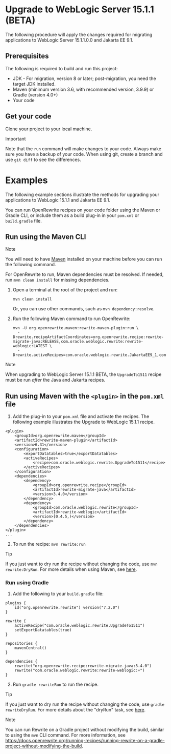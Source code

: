 # Upgrade to WebLogic Server 15.1.1 (BETA)

The following procedure will apply the changes required for migrating applications to WebLogic Server 15.1.1.0.0 and Jakarta EE 9.1.

## Prerequisites

The following is required to build and run this project:

- JDK - For migration, version 8 or later; post-migration, you need the target JDK installed.
- Maven (minimum version 3.6, with recommended version, 3.9.9) or Gradle (version 4.0+)
- Your code

## Get your code

Clone your project to your local machine.

> [!IMPORTANT]
> Note that the `run` command will make changes to your code. Always make sure you have a backup of your code. When using git, create a branch and use `git diff` to see the differences.

# Examples

The following example sections illustrate the methods for upgrading your applications to WebLogic 15.1.1 and Jakarta EE 9.1.

You can run OpenRewrite recipes on your code folder using the Maven or Gradle CLI, or include them as a build plug-in in your `pom.xml` or `build.gradle` file.

## Run using the Maven CLI

> [!NOTE]
> You will need to have [Maven](https://maven.apache.org/download.cgi) installed on your machine before you can run the following command.

For OpenRewrite to run, Maven dependencies must be resolved. If needed, run `mvn clean install` for missing dependencies.

1. Open a terminal at the root of the project and run:

   ```shell
   mvn clean install
   ```

   Or, you can use other commands, such as `mvn dependency:resolve`.

2. Run the following Maven command to run OpenRewrite:

   ```
   mvn -U org.openrewrite.maven:rewrite-maven-plugin:run \
     -Drewrite.recipeArtifactCoordinates=org.openrewrite.recipe:rewrite-migrate-java:RELEASE,com.oracle.weblogic.rewrite:rewrite-weblogic:LATEST \
     -Drewrite.activeRecipes=com.oracle.weblogic.rewrite.JakartaEE9_1,com.oracle.weblogic.rewrite.UpgradeTo1511
   ```

> [!NOTE]
> When upgrading to WebLogic Server 15.1.1 BETA, the `UpgradeTo1511` recipe must be run _after_ the Java and Jakarta recipes.

## Run using Maven with the `<plugin>` in the `pom.xml` file

1. Add the plug-in to your `pom.xml` file and activate the recipes. The following example illustrates the Upgrade to WebLogic 15.1.1 recipe.

```
<plugin>
    <groupId>org.openrewrite.maven</groupId>
    <artifactId>rewrite-maven-plugin</artifactId>
    <version>6.31</version>
    <configuration>
        <exportDatatables>true</exportDatatables>
        <activeRecipes>
            <recipe>com.oracle.weblogic.rewrite.UpgradeTo1511</recipe>
        </activeRecipes>
    </configuration>
    <dependencies>
        <dependency>
            <groupId>org.openrewrite.recipe</groupId>
            <artifactId>rewrite-migrate-java</artifactId>
            <version>3.4.0</version>
        </dependency>
        <dependency>
            <groupId>com.oracle.weblogic.rewrite</groupId>
            <artifactId>rewrite-weblogic</artifactId>
            <version>[0.4.5,)</version>
        </dependency>
    </dependencies>
</plugin>
...
```

2. To run the recipe: `mvn rewrite:run`

> [!TIP]  
> If you just want to dry run the recipe without changing the code, use `mvn rewrite:DryRun`. For more details when using Maven, see [here](https://docs.openrewrite.org/reference/rewrite-maven-plugin).

### Run using Gradle

1. Add the following to your `build.gradle` file:

```
plugins {
    id("org.openrewrite.rewrite") version("7.2.0")
}

rewrite {
    activeRecipe("com.oracle.weblogic.rewrite.UpgradeTo1511")
    setExportDatatables(true)
}

repositories {
    mavenCentral()
}

dependencies {
    rewrite("org.openrewrite.recipe:rewrite-migrate-java:3.4.0")
    rewrite("com.oracle.weblogic.rewrite:rewrite-weblogic:+")
}
```
2. Run `gradle rewriteRun` to run the recipe.

> [!TIP]  
> If you just want to dry run the recipe without changing the code, use `gradle rewriteDryRun`. For more details about the "dryRun" task, see [here](https://docs.openrewrite.org/reference/gradle-plugin-configuration#the-dryrun-task).

> [!NOTE]
> You can run Rewrite on a Gradle project without modifying the build, similar to using the `mvn` CLI command. For more information, see https://docs.openrewrite.org/running-recipes/running-rewrite-on-a-gradle-project-without-modifying-the-build.
